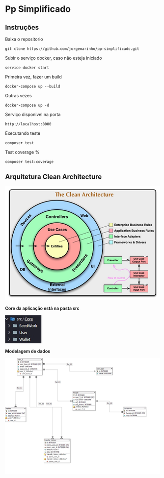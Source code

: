 # Pp Simplificado



## Instruções

Baixa o repositorio

```
git clone https://github.com/jorgemarinho/pp-simplificado.git
```

Subir o serviço docker, caso não esteja iniciado

```
service docker start
```


Primeira vez, fazer um build

```
docker-compose up --build 
```

Outras vezes
```
docker-compose up -d
```

Serviço disponivel na porta

```
http://localhost:8000
```

Executando teste
```
composer test
```

Test coverage %
```
composer test:coverage

```

## Arquitetura Clean Architecture ##

![Clean Architecture](CleanArchitecture.jpg)


**Core da aplicação está na pasta src**

![Src/Core](src_core.jpg)


**Modelagem de dados**

![mer](mer.png)

